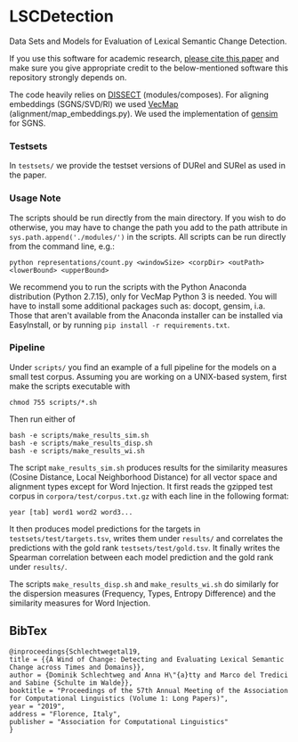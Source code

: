 # LSCDetection
Data Sets and Models for Evaluation of Lexical Semantic Change Detection.

If you use this software for academic research, [please cite this paper](#bibtex) and make sure you give appropriate credit to the below-mentioned software this repository strongly depends on.

The code heavily relies on [DISSECT](http://clic.cimec.unitn.it/composes/toolkit/introduction.html) (modules/composes). For aligning embeddings (SGNS/SVD/RI) we used [VecMap](https://github.com/artetxem/vecmap) (alignment/map_embeddings.py). We used the implementation of [gensim](https://github.com/rare-technologies/gensim) for SGNS.

### Testsets

In `testsets/` we provide the testset versions of DURel and SURel as used in the paper.

### Usage Note

The scripts should be run directly from the main directory. If you wish to do otherwise, you may have to change the path you add to the path attribute in `sys.path.append('./modules/')` in the scripts. All scripts can be run directly from the command line, e.g.:

	python representations/count.py <windowSize> <corpDir> <outPath> <lowerBound> <upperBound>

We recommend you to run the scripts with the Python Anaconda distribution (Python 2.7.15), only for VecMap Python 3 is needed. You will have to install some additional packages such as: docopt, gensim, i.a. Those that aren't available from the Anaconda installer can be installed via EasyInstall, or by running `pip install -r requirements.txt`. 

### Pipeline

Under `scripts/` you find an example of a full pipeline for the models on a small test corpus. Assuming you are working on a UNIX-based system, first make the scripts executable with

	chmod 755 scripts/*.sh

Then run either of

	bash -e scripts/make_results_sim.sh
	bash -e scripts/make_results_disp.sh
	bash -e scripts/make_results_wi.sh

The script `make_results_sim.sh` produces results for the similarity measures (Cosine Distance, Local Neighborhood Distance) for all vector space and alignment types except for Word Injection. It first reads the gzipped test corpus in `corpora/test/corpus.txt.gz` with each line in the following format:

	year [tab] word1 word2 word3...

It then produces model predictions for the targets in `testsets/test/targets.tsv`, writes them under `results/` and correlates the predictions with the gold rank `testsets/test/gold.tsv`. It finally writes the Spearman correlation between each model prediction and the gold rank under `results/`.

The scripts `make_results_disp.sh` and `make_results_wi.sh` do similarly for the dispersion measures (Frequency, Types, Entropy Difference) and the similarity measures for Word Injection.

BibTex
--------

```
@inproceedings{Schlechtwegetal19,
title = {{A Wind of Change: Detecting and Evaluating Lexical Semantic Change across Times and Domains}},
author = {Dominik Schlechtweg and Anna H\"{a}tty and Marco del Tredici and Sabine {Schulte im Walde}},
booktitle = "Proceedings of the 57th Annual Meeting of the Association for Computational Linguistics (Volume 1: Long Papers)",
year = "2019",
address = "Florence, Italy",
publisher = "Association for Computational Linguistics"
}
```

